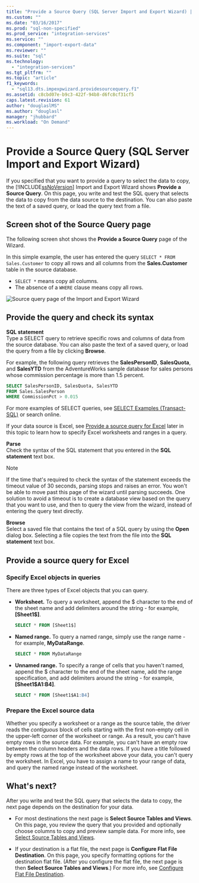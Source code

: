 ```yaml
---
title: "Provide a Source Query (SQL Server Import and Export Wizard) | Microsoft Docs"
ms.custom: ""
ms.date: "03/16/2017"
ms.prod: "sql-non-specified"
ms.prod_service: "integration-services"
ms.service: ""
ms.component: "import-export-data"
ms.reviewer: ""
ms.suite: "sql"
ms.technology: 
  - "integration-services"
ms.tgt_pltfrm: ""
ms.topic: "article"
f1_keywords: 
  - "sql13.dts.impexpwizard.providesourcequery.f1"
ms.assetid: c8cbd07e-b9c3-422f-94b8-d6fc8cf31cf5
caps.latest.revision: 61
author: "douglaslMS"
ms.author: "douglasl"
manager: "jhubbard"
ms.workload: "On Demand"
---
```

# Provide a Source Query (SQL Server Import and Export Wizard)
If you specified that you want to provide a query to select the data to copy, the [!INCLUDE[ssNoVersion](../../includes/ssnoversion-md.md)] Import and Export Wizard shows **Provide a Source Query**. On this page, you write and test the SQL query that selects the data to copy from the data source to the destination. You can also paste the text of a saved query, or load the query text from a file.

## Screen shot of the Source Query page  
The following screen shot shows the **Provide a Source Query** page of the Wizard.
 
In this simple example, the user has entered the query `SELECT * FROM Sales.Customer` to copy all rows and all columns from the **Sales.Customer** table in the source database.
-   `SELECT *` means copy all columns.
-   The absence of a `WHERE` clause means copy all rows.
  
 ![Source query page of the Import and Export Wizard](../../integration-services/import-export-data/media/source-query.png "Source query page of the Import and Export Wizard")  

## Provide the query and check its syntax
**SQL statement**  
 Type a SELECT query to retrieve specific rows and columns of data from the source database. You can also paste the text of a saved query, or load the query from a file by clicking **Browse**. 
  
 For example, the following query retrieves the **SalesPersonID**, **SalesQuota**, and **SalesYTD** from the AdventureWorks sample database for sales persons whose commission percentage is more than 1.5 percent.  
  
```sql
SELECT SalesPersonID, SalesQuota, SalesYTD  
FROM Sales.SalesPerson  
WHERE CommissionPct > 0.015  
```  

For more examples of SELECT queries, see [SELECT Examples &#40;Transact-SQL&#41;](../../t-sql/queries/select-examples-transact-sql.md) or search online.  

If your data source is Excel, see [Provide a source query for Excel](#excelQueries) later in this topic to learn how to specify Excel worksheets and ranges in a query.
  
 **Parse**  
 Check the syntax of the SQL statement that you entered in the **SQL statement** text box.  
  
> [!NOTE]
> If the time that's required to check the syntax of the statement exceeds the timeout value of 30 seconds, parsing stops and raises an error. You won't be able to move past this page of the wizard until parsing succeeds. One solution to avoid a timeout is to create a database view based on the query that you want to use, and then to query the view from the wizard, instead of entering the query text directly.  
  
 **Browse**  
 Select a saved file that contains the text of a SQL query by using the **Open** dialog box. Selecting a file copies the text from the file into the **SQL statement** text box.  
 
## <a name="excelQueries"></a> Provide a source query for Excel
### Specify Excel objects in queries
There are three types of Excel objects that you can query.
-   **Worksheet.** To query a worksheet, append the $ character to the end of the sheet name and add delimiters around the string - for example, **[Sheet1$]**.

    ```sql
    SELECT * FROM [Sheet1$]
    ```

-   **Named range.** To query a named range, simply use the range name - for example, **MyDataRange**.
    
    ```sql
    SELECT * FROM MyDataRange
    ```

-   **Unnamed range.** To specify a range of cells that you haven't named, append the $ character to the end of the sheet name, add the range specification, and add delimiters around the string - for example, **[Sheet1$A1:B4]**.

    ```sql
    SELECT * FROM [Sheet1$A1:B4]
    ```

### Prepare the Excel source data
Whether you specify a worksheet or a range as the source table, the driver reads the *contiguous* block of cells starting with the first non-empty cell in the upper-left corner of the worksheet or range. As a result, you can't have empty rows in the source data. For example, you can't have an empty row between the column headers and the data rows. If you have a title followed by empty rows at the top of the worksheet above your data, you can't query the worksheet. In Excel, you have to assign a name to your range of data, and query the named range instead of the worksheet.

## What's next?  
 After you write and test the SQL query that selects the data to copy, the next page depends on the destination for your data.  
  
-   For most destinations the next page is **Select Source Tables and Views**. On this page, you review the query that you provided and optionally choose columns to copy and preview sample data. For more info, see [Select Source Tables and Views](../../integration-services/import-export-data/select-source-tables-and-views-sql-server-import-and-export-wizard.md).  
  
-   If your destination is a flat file, the next page is **Configure Flat File Destination**. On this page, you specify formatting options for the destination flat file. (After you configure the flat file, the next page is then **Select Source Tables and Views**.) For more info, see [Configure Flat File Destination](../../integration-services/import-export-data/configure-flat-file-destination-sql-server-import-and-export-wizard.md).  


